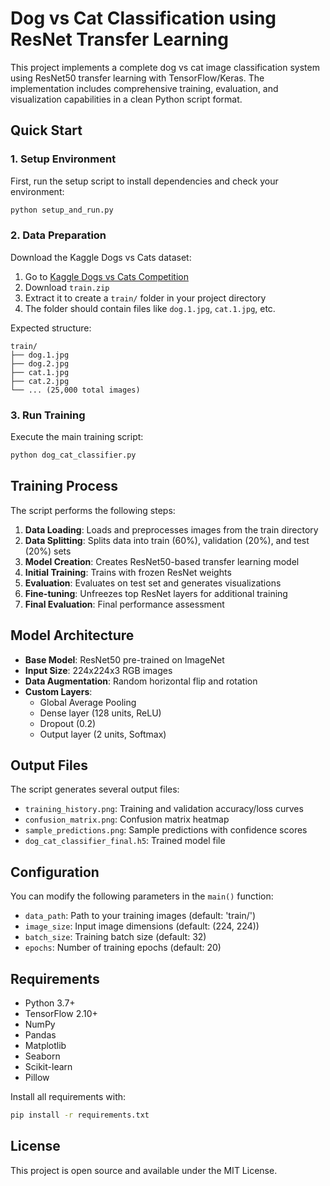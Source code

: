 # Dog vs Cat Classification using ResNet Transfer Learning

This project implements a complete dog vs cat image classification system using ResNet50 transfer learning with TensorFlow/Keras. The implementation includes comprehensive training, evaluation, and visualization capabilities in a clean Python script format.


## Quick Start

### 1. Setup Environment

First, run the setup script to install dependencies and check your environment:

```bash
python setup_and_run.py
```

### 2. Data Preparation

Download the Kaggle Dogs vs Cats dataset:
1. Go to [Kaggle Dogs vs Cats Competition](https://www.kaggle.com/c/dogs-vs-cats/data)
2. Download `train.zip`
3. Extract it to create a `train/` folder in your project directory
4. The folder should contain files like `dog.1.jpg`, `cat.1.jpg`, etc.

Expected structure:
```
train/
├── dog.1.jpg
├── dog.2.jpg
├── cat.1.jpg
├── cat.2.jpg
└── ... (25,000 total images)
```

### 3. Run Training

Execute the main training script:

```bash
python dog_cat_classifier.py
```

## Training Process

The script performs the following steps:

1. **Data Loading**: Loads and preprocesses images from the train directory
2. **Data Splitting**: Splits data into train (60%), validation (20%), and test (20%) sets
3. **Model Creation**: Creates ResNet50-based transfer learning model
4. **Initial Training**: Trains with frozen ResNet weights
5. **Evaluation**: Evaluates on test set and generates visualizations
6. **Fine-tuning**: Unfreezes top ResNet layers for additional training
7. **Final Evaluation**: Final performance assessment

## Model Architecture

- **Base Model**: ResNet50 pre-trained on ImageNet
- **Input Size**: 224x224x3 RGB images
- **Data Augmentation**: Random horizontal flip and rotation
- **Custom Layers**: 
  - Global Average Pooling
  - Dense layer (128 units, ReLU)
  - Dropout (0.2)
  - Output layer (2 units, Softmax)

## Output Files

The script generates several output files:

- `training_history.png`: Training and validation accuracy/loss curves
- `confusion_matrix.png`: Confusion matrix heatmap
- `sample_predictions.png`: Sample predictions with confidence scores
- `dog_cat_classifier_final.h5`: Trained model file

## Configuration

You can modify the following parameters in the `main()` function:

- `data_path`: Path to your training images (default: 'train/')
- `image_size`: Input image dimensions (default: (224, 224))
- `batch_size`: Training batch size (default: 32)
- `epochs`: Number of training epochs (default: 20)

## Requirements

- Python 3.7+
- TensorFlow 2.10+
- NumPy
- Pandas
- Matplotlib
- Seaborn
- Scikit-learn
- Pillow

Install all requirements with:
```bash
pip install -r requirements.txt
```

## License

This project is open source and available under the MIT License.
